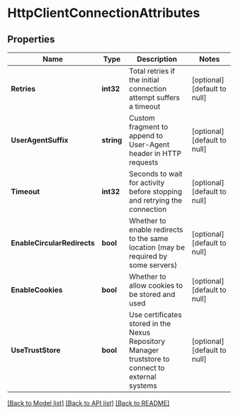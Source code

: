 # HttpClientConnectionAttributes

## Properties
Name | Type | Description | Notes
------------ | ------------- | ------------- | -------------
**Retries** | **int32** | Total retries if the initial connection attempt suffers a timeout | [optional] [default to null]
**UserAgentSuffix** | **string** | Custom fragment to append to User-Agent header in HTTP requests | [optional] [default to null]
**Timeout** | **int32** | Seconds to wait for activity before stopping and retrying the connection | [optional] [default to null]
**EnableCircularRedirects** | **bool** | Whether to enable redirects to the same location (may be required by some servers) | [optional] [default to null]
**EnableCookies** | **bool** | Whether to allow cookies to be stored and used | [optional] [default to null]
**UseTrustStore** | **bool** | Use certificates stored in the Nexus Repository Manager truststore to connect to external systems | [optional] [default to null]

[[Back to Model list]](../README.md#documentation-for-models) [[Back to API list]](../README.md#documentation-for-api-endpoints) [[Back to README]](../README.md)

